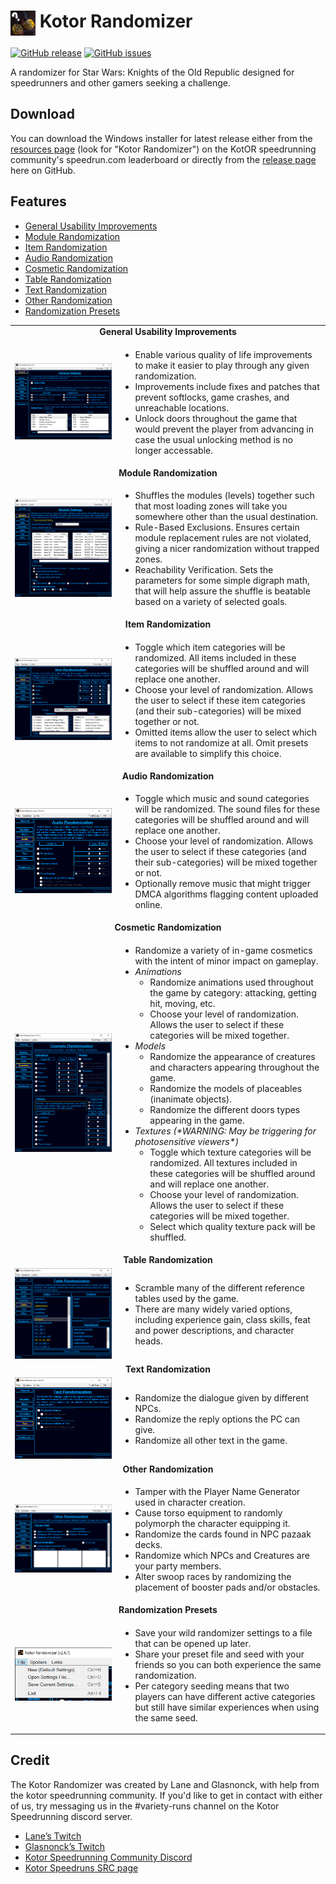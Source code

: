 <h1> <img src="Screenshots/Icon.png" height="40" width="40" align="top" /> Kotor Randomizer</h1>

[![GitHub release](https://img.shields.io/github/v/release/LaneDibello/Kotor-Randomizer.svg)](https://github.com/LaneDibello/Kotor-Randomizer/releases/latest)
[![GitHub issues](https://img.shields.io/github/issues/LaneDibello/Kotor-Randomizer.svg)](https://github.com/LaneDibello/Kotor-Randomizer/issues)

A randomizer for Star Wars: Knights of the Old Republic designed for speedrunners and other gamers seeking a challenge.

## Download
You can download the Windows installer for latest release either from the [resources page](https://www.speedrun.com/kotor1/resources) (look for "Kotor Randomizer") on the KotOR speedrunning community's speedrun.com leaderboard or directly from the [release page](https://github.com/LaneDibello/Kotor-Randomizer/releases/latest) here on GitHub.

## Features
* [General Usability Improvements](#general)
* [Module Randomization](#modules)
* [Item Randomization](#items)
* [Audio Randomization](#audio)
* [Cosmetic Randomization](#cosmetics)
* [Table Randomization](#tables)
* [Text Randomization](#text)
* [Other Randomization](#other)
* [Randomization Presets](#presets)

<table>
  <tr><td colspan="2" align="center"><b id="general">General Usability Improvements</b></td></tr>
  <tr>
    <td align="center"><img src="Screenshots/General.png" /></td>
    <td>
      <ul>
        <li>Enable various quality of life improvements to make it easier to play through any given randomization.</li>
        <li>Improvements include fixes and patches that prevent softlocks, game crashes, and unreachable locations.</li>
        <li>Unlock doors throughout the game that would prevent the player from advancing in case the usual unlocking method is no longer accessable.</li>
      </ul>
    </td>
  </tr>
  <tr><td colspan="2" align="center"><b id="modules">Module Randomization</b></td></tr>
  <tr>
    <td align="center"><img src="Screenshots/Modules.png" /></td>
    <td>
      <ul>
        <li>Shuffles the modules (levels) together such that most loading zones will take you somewhere other than the usual destination.</li>
        <li>Rule-Based Exclusions. Ensures certain module replacement rules are not violated, giving a nicer randomization without trapped zones.</li>
        <li>Reachability Verification. Sets the parameters for some simple digraph math, that will help assure the shuffle is beatable based on a variety of selected goals.</li>
      </ul>
    </td>
  </tr>
  <tr><td colspan="2" align="center"><b id="items">Item Randomization</b></td></tr>
  <tr>
    <td align="center"><img src="Screenshots/Items.png" /></td>
    <td>
      <ul>
        <li>Toggle which item categories will be randomized. All items included in these categories will be shuffled around and will replace one another.</li>
        <li>Choose your level of randomization. Allows the user to select if these item categories (and their sub-categories) will be mixed together or not.</li>
        <li>Omitted items allow the user to select which items to not randomize at all. Omit presets are available to simplify this choice.</li>
      </ul>
    </td>
  </tr>
  <tr><td colspan="2" align="center"><b id="audio">Audio Randomization</b></td></tr>
  <tr>
    <td align="center"><img src="Screenshots/Audio.png" /></td>
    <td>
      <ul>
        <li>Toggle which music and sound categories will be randomized. The sound files for these categories will be shuffled around and will replace one another.</li>
        <li>Choose your level of randomization. Allows the user to select if these categories (and their sub-categories) will be mixed together or not.</li>
        <li>Optionally remove music that might trigger DMCA algorithms flagging content uploaded online.</li>
      </ul>
    </td>
  </tr>
  <tr><td colspan="2" align="center"><b id="cosmetics">Cosmetic Randomization</b></td></tr>
  <tr>
    <td align="center"><img src="Screenshots/Cosmetics.png" /></td>
    <td>
      <ul>
        <li>Randomize a variety of in-game cosmetics with the intent of minor impact on gameplay.</li>
        <li><i>Animations</i>
          <ul>
            <li>Randomize animations used throughout the game by category: attacking, getting hit, moving, etc.</li>
            <li>Choose your level of randomization. Allows the user to select if these categories will be mixed together.</li>
          </ul>
        </li>
        <li><i>Models</i>
          <ul>
            <li>Randomize the appearance of creatures and characters appearing throughout the game.</li>
            <li>Randomize the models of placeables (inanimate objects).</li>
            <li>Randomize the different doors types appearing in the game.</li>
          </ul>
        </li>
        <li><i>Textures (*WARNING: May be triggering for photosensitive viewers*)</i>
          <ul>
            <li>Toggle which texture categories will be randomized. All textures included in these categories will be shuffled around and will replace one another.</li>
            <li>Choose your level of randomization. Allows the user to select if these categories will be mixed together.</li>
            <li>Select which quality texture pack will be shuffled.</li>
          </ul>
        </li>
      </ul>
    </td>
  </tr>
  <tr><td colspan="2" align="center"><b id="tables">Table Randomization</b></td></tr>
  <tr>
    <td align="center"><img src="Screenshots/Tables.png" /></td>
    <td>
      <ul>
        <li>Scramble many of the different reference tables used by the game.</li>
        <li>There are many widely varied options, including experience gain, class skills, feat and power descriptions, and character heads.</li>
      </ul>
    </td>
  </tr>
  <tr><td colspan="2" align="center"><b id="text">Text Randomization</b></td></tr>
  <tr>
    <td align="center"><img src="Screenshots/Text.png" /></td>
    <td>
      <ul>
        <li>Randomize the dialogue given by different NPCs.</li>
        <li>Randomize the reply options the PC can give.</li>
        <li>Randomize all other text in the game.</li>
      </ul>
    </td>
  </tr>
  <tr><td colspan="2" align="center"><b id="other">Other Randomization</b></td></tr>
  <tr>
    <td align="center"><img src="Screenshots/Other.png" /></td>
    <td>
      <ul>
        <li>Tamper with the Player Name Generator used in character creation.</li>
        <li>Cause torso equipment to randomly polymorph the character equipping it.</li>
        <li>Randomize the cards found in NPC pazaak decks.</li>
        <li>Randomize which NPCs and Creatures are your party members.</li>
        <li>Alter swoop races by randomizing the placement of booster pads and/or obstacles.</li>
      </ul>
    </td>
  </tr>
  <tr><td colspan="2" align="center"><b id="presets">Randomization Presets</b></td></tr>
  <tr>
    <td align="center"><img src="Screenshots/File.png" /></td>
    <td>
      <ul>
        <li>Save your wild randomizer settings to a file that can be opened up later.</li>
        <li>Share your preset file and seed with your friends so you can both experience the same randomization.</li>
        <li>Per category seeding means that two players can have different active categories but still have similar experiences when using the same seed.</li>
      </ul>
    </td>
  </tr>
</table>

## Credit
The Kotor Randomizer was created by Lane and Glasnonck, with help from the kotor speedrunning community. If you'd like to get in contact with either of us, try messaging us in the #variety-runs channel on the Kotor Speedrunning discord server.

* [Lane’s Twitch](https://www.twitch.tv/lane_m)
* [Glasnonck’s Twitch](https://www.twitch.tv/glasnonck)
* [Kotor Speedrunning Community Discord](http://discord.gg/Q2uPRVu)
* [Kotor Speedruns SRC page](https://www.speedrun.com/kotor1)
